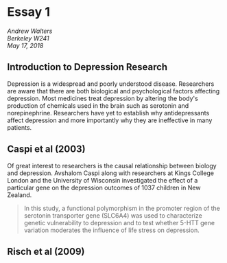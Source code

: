 # Essay 1

*Andrew Walters  
Berkeley W241  
May 17, 2018*

## Introduction to Depression Research

Depression is a widespread and poorly understood disease.
Researchers are aware that there are both biological and psychological factors affecting depression.
Most medicines treat depression by altering the body's production of chemicals used in the brain such as serotonin and norepinephrine.
Researchers have yet to establish why antidepressants affect depression and more importantly why they are ineffective in many patients.

## Caspi et al (2003)

Of great interest to researchers is the causal relationship between biology and depression.
Avshalom Caspi along with researchers at Kings College London and the University of Wisconsin investigated the effect of a particular gene on the depression outcomes of 1037 children in New Zealand.

> In this study, a functional polymorphism in the promoter region of the serotonin transporter gene (SLC6A4) was used to characterize genetic vulnerability to depression and to test whether 5-HTT gene variation moderates the influence of life stress on depression.



## Risch et al (2009)

